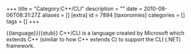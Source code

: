 +++
title = "Category:C++/CLI"
description = ""
date = 2010-08-06T08:31:27Z
aliases = []
[extra]
id = 7894
[taxonomies]
categories = []
tags = []
+++

{{language}}{{stub}}
C++/CLI is a language created by Microsoft which extends C++ (similar to how C++ extends C) to support the CLI (.NET) framework.
